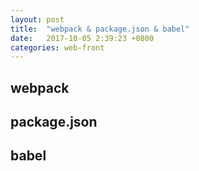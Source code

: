 ```yaml
---
layout: post
title:  "webpack & package.json & babel"
date:   2017-10-05 2:39:23 +0800
categories: web-front
---
```


## webpack

## package.json

## babel

